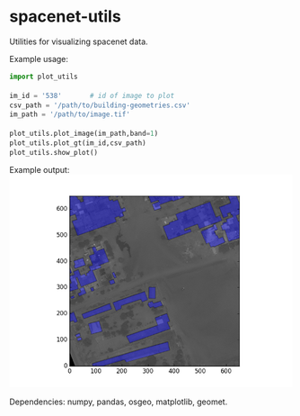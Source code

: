 # spacenet-utils
Utilities for visualizing spacenet data.

Example usage:

```python
import plot_utils

im_id = '538'       # id of image to plot
csv_path = '/path/to/building-geometries.csv'
im_path = '/path/to/image.tif'

plot_utils.plot_image(im_path,band=1)
plot_utils.plot_gt(im_id,csv_path)
plot_utils.show_plot()
```

Example output:
![alt text](https://github.com/andraugust/spacenet-utils/blob/master/example_output.png?raw=true)

Dependencies: numpy, pandas, osgeo, matplotlib, geomet.
